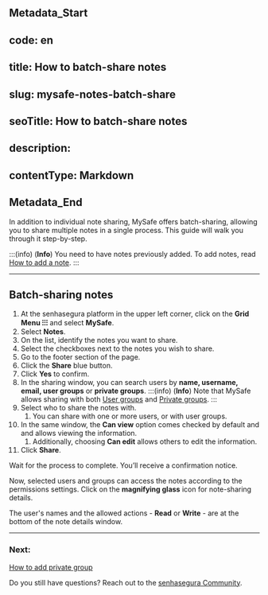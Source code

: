 ## Metadata_Start 
## code: en
## title: How to batch-share notes 
## slug: mysafe-notes-batch-share 
## seoTitle: How to batch-share notes 
## description:  
## contentType: Markdown 
## Metadata_End
In addition to individual note sharing, MySafe offers batch-sharing, allowing you to share multiple notes in a single process. This guide will walk you through it step-by-step.

:::(info) (**Info**)
You need to have notes previously added. To add notes, read [How to add a note](/v3-32/docs/mysafe-notes-add).
:::
* * *

## Batch-sharing notes

1. At the senhasegura platform in the upper left corner, click on the **Grid Menu ⁝⁝⁝** and select **MySafe**.
2. Select **Notes**.
3. On the list, identify the notes you want to share. 
4. Select the checkboxes next to the notes you wish to share.
5. Go to the footer section of the page.
6. Click the **Share** blue button.
7. Click **Yes** to confirm.
8. In the sharing window, you can search users by **name, username, email, user groups** or **private groups**.
    :::(info) (**Info**)
    Note that MySafe allows sharing with both [User groups](/v3-32/docs/administration-user-groups) and [Private groups](/v3-32/docs/mysafe-private-group).
    :::
9. Select who to share the notes with.
    1. You can share with one or more users, or with user groups.
10. In the same window, the **Can view** option comes checked by default and and allows viewing the information.
    1. Additionally, choosing **Can edit** allows others to edit the information.
11. Click **Share**.

Wait for the process to complete. You’ll receive a confirmation notice.

Now, selected users and groups can access the notes according to the permissions settings. Click on the **magnifying glass** icon for note-sharing details. 

The user's names and the allowed actions - **Read** or **Write** - are at the bottom of the note details window.
***

### Next:
[How to add private group](/v3-32/docs/mysafe-private-group-add)

Do you still have questions? Reach out to the [senhasegura Community](https://community.senhasegura.io/).


